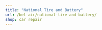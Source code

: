 ```yaml
---
title: "National Tire and Battery"
url: /bel-air/national-tire-and-battery/
shop: car repair
---
```


